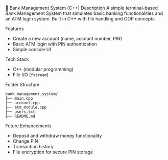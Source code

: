 🏦 Bank Management System (C++)
Description
A simple terminal-based Bank Management System that simulates basic banking functionalities and an ATM login system. Built in C++ with file handling and OOP concepts.

Features
- Create a new account (name, account number, PIN)
- Basic ATM login with PIN authentication
- Simple console UI

Tech Stack
- C++ (modular programming)
- File I/O (`fstream`)

Folder Structure
```
bank_management_system/
├── main.cpp
├── account.cpp
├── atm_module.cpp
├── users.txt
├── README.md
```

Future Enhancements
- Deposit and withdraw money functionality
- Change PIN
- Transaction history
- File encryption for secure PIN storage
